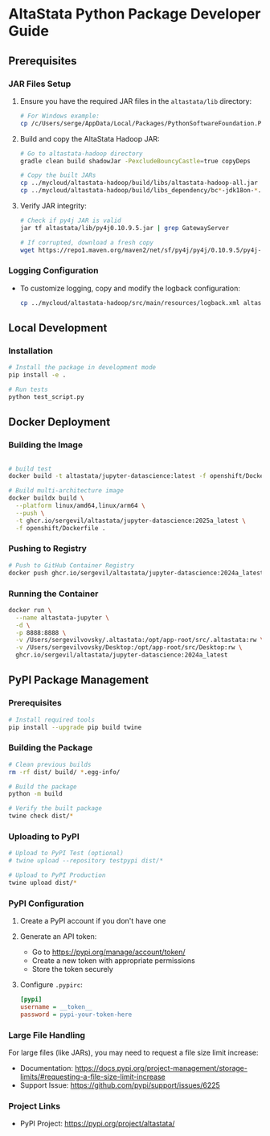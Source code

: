 # AltaStata Python Package Developer Guide

## Prerequisites

### JAR Files Setup
1. Ensure you have the required JAR files in the `altastata/lib` directory:
   ```bash
   # For Windows example:
   cp /c/Users/serge/AppData/Local/Packages/PythonSoftwareFoundation.Python.3.13_qbz5n2kfra8p0/LocalCache/local-packages/share/py4j/py4j0.10.9.8.jar altastata/lib/
   ```

2. Build and copy the AltaStata Hadoop JAR:
   ```bash
   # Go to altastata-hadoop directory
   gradle clean build shadowJar -PexcludeBouncyCastle=true copyDeps
   
   # Copy the built JARs
   cp ../mycloud/altastata-hadoop/build/libs/altastata-hadoop-all.jar altastata/lib/
   cp ../mycloud/altastata-hadoop/build/libs_dependency/bc*-jdk18on-*.jar altastata/lib/
   ```

3. Verify JAR integrity:
   ```bash
   # Check if py4j JAR is valid
   jar tf altastata/lib/py4j0.10.9.5.jar | grep GatewayServer
   
   # If corrupted, download a fresh copy
   wget https://repo1.maven.org/maven2/net/sf/py4j/py4j/0.10.9.5/py4j-0.10.9.5.jar -O altastata/lib/py4j0.10.9.5.jar
   ```

### Logging Configuration
- To customize logging, copy and modify the logback configuration:
  ```bash
  cp ../mycloud/altastata-hadoop/src/main/resources/logback.xml altastata/lib/
  ```

## Local Development

### Installation
```bash
# Install the package in development mode
pip install -e .

# Run tests
python test_script.py
```

## Docker Deployment

### Building the Image
```bash

# build test
docker build -t altastata/jupyter-datascience:latest -f openshift/Dockerfile .

# Build multi-architecture image
docker buildx build \
  --platform linux/amd64,linux/arm64 \
  --push \
  -t ghcr.io/sergevil/altastata/jupyter-datascience:2025a_latest \
  -f openshift/Dockerfile .
```

### Pushing to Registry
```bash
# Push to GitHub Container Registry
docker push ghcr.io/sergevil/altastata/jupyter-datascience:2024a_latest
```

### Running the Container
```bash
docker run \
  --name altastata-jupyter \
  -d \
  -p 8888:8888 \
  -v /Users/sergevilvovsky/.altastata:/opt/app-root/src/.altastata:rw \
  -v /Users/sergevilvovsky/Desktop:/opt/app-root/src/Desktop:rw \
  ghcr.io/sergevil/altastata/jupyter-datascience:2024a_latest
```

## PyPI Package Management

### Prerequisites
```bash
# Install required tools
pip install --upgrade pip build twine
```

### Building the Package
```bash
# Clean previous builds
rm -rf dist/ build/ *.egg-info/

# Build the package
python -m build

# Verify the built package
twine check dist/*
```

### Uploading to PyPI
```bash
# Upload to PyPI Test (optional)
# twine upload --repository testpypi dist/*

# Upload to PyPI Production
twine upload dist/*
```

### PyPI Configuration
1. Create a PyPI account if you don't have one
2. Generate an API token:
   - Go to https://pypi.org/manage/account/token/
   - Create a new token with appropriate permissions
   - Store the token securely

3. Configure `.pypirc`:
   ```ini
   [pypi]
   username = __token__
   password = pypi-your-token-here
   ```

### Large File Handling
For large files (like JARs), you may need to request a file size limit increase:
- Documentation: https://docs.pypi.org/project-management/storage-limits/#requesting-a-file-size-limit-increase
- Support Issue: https://github.com/pypi/support/issues/6225

### Project Links
- PyPI Project: https://pypi.org/project/altastata/
